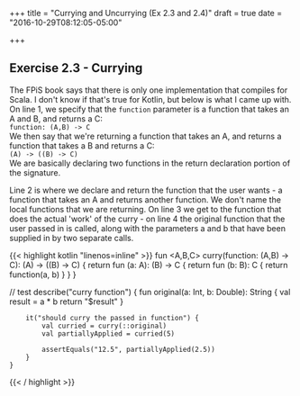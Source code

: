 +++
title = "Currying and Uncurrying (Ex 2.3 and 2.4)"
draft = true
date = "2016-10-29T08:12:05-05:00"

+++

## Exercise 2.3 - Currying

The FPiS book says that there is only one implementation that compiles for Scala. I don't know if
that's true for Kotlin, but below is what I came up with. On line 1, we specify that the `function`
parameter is a function that takes an A and B, and returns a C: <br/>`function: (A,B) -> C`<br/> We
then say that we're returning a function that takes an A, and returns a function that takes a B and
returns a C:<br/> `(A) -> ((B) -> C)`<br/> We are basically declaring two functions in the return
declaration portion of the signature. 

Line 2 is where we declare and return the function that the user wants - a function that takes an A
and returns another function. We don't name the local functions that we are returning. On line 3 we
get to the function that does the actual 'work' of the curry - on line 4 the original function that
the user passed in is called, along with the parameters a and b that have been supplied in by two
separate calls.

{{< highlight kotlin "linenos=inline" >}}
fun <A,B,C> curry(function: (A,B) -> C): (A) -> ((B) -> C) {
    return fun (a: A): (B) -> C {
        return fun (b: B): C {
            return function(a, b)
        }
    }
}

// test
    describe("curry function") {
        fun original(a: Int, b: Double): String {
            val result = a * b
            return "$result"
        }

        it("should curry the passed in function") {
            val curried = curry(::original)
            val partiallyApplied = curried(5)

            assertEquals("12.5", partiallyApplied(2.5))
        }
    }
{{< / highlight >}}
